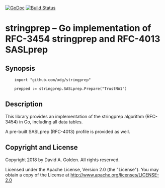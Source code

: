 [![GoDoc](https://godoc.org/github.com/xdg/stringprep?status.svg)](https://godoc.org/github.com/xdg/stringprep)
[![Build Status](https://travis-ci.org/xdg/stringprep.svg?branch=master)](https://travis-ci.org/xdg/stringprep)

# stringprep – Go implementation of RFC-3454 stringprep and RFC-4013 SASLprep

## Synopsis

```
    import "github.com/xdg/stringprep"

    prepped := stringprep.SASLprep.Prepare("TrustNô1")

```

## Description

This library provides an implementation of the stringprep algorithm
(RFC-3454) in Go, including all data tables.

A pre-built SASLprep (RFC-4013) profile is provided as well.

## Copyright and License

Copyright 2018 by David A. Golden. All rights reserved.

Licensed under the Apache License, Version 2.0 (the "License"). You may
obtain a copy of the License at http://www.apache.org/licenses/LICENSE-2.0
